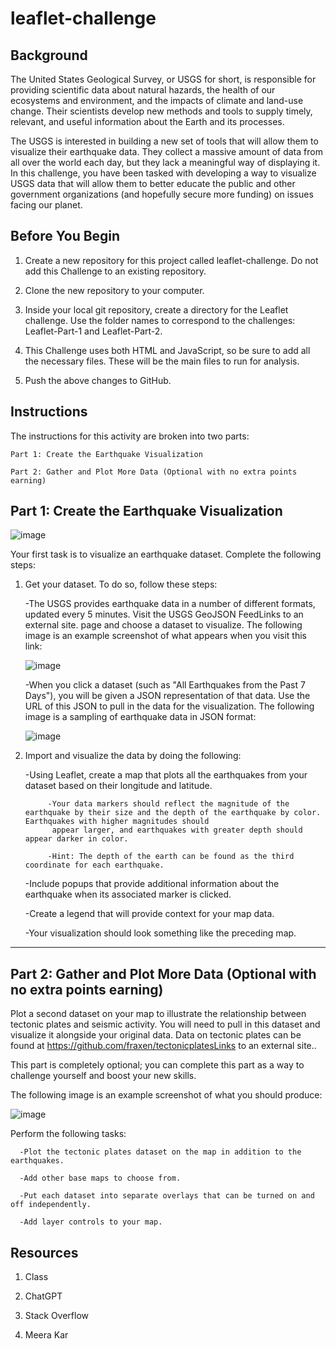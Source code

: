# leaflet-challenge

## Background

The United States Geological Survey, or USGS for short, is responsible for providing scientific data about natural hazards, the health of our ecosystems and environment, and the impacts of climate and land-use change. Their scientists develop new methods and tools to supply timely, relevant, and useful information about the Earth and its processes.

The USGS is interested in building a new set of tools that will allow them to visualize their earthquake data. They collect a massive amount of data from all over the world each day, but they lack a meaningful way of displaying it. In this challenge, you have been tasked with developing a way to visualize USGS data that will allow them to better educate the public and other government organizations (and hopefully secure more funding) on issues facing our planet.

## Before You Begin

1. Create a new repository for this project called leaflet-challenge. Do not add this Challenge to an existing repository.

2. Clone the new repository to your computer.

3. Inside your local git repository, create a directory for the Leaflet challenge. Use the folder names to correspond to the challenges: Leaflet-Part-1 and Leaflet-Part-2.

4. This Challenge uses both HTML and JavaScript, so be sure to add all the necessary files. These will be the main files to run for analysis.

5. Push the above changes to GitHub.

## Instructions

The instructions for this activity are broken into two parts:

    Part 1: Create the Earthquake Visualization

    Part 2: Gather and Plot More Data (Optional with no extra points earning)

## Part 1: Create the Earthquake Visualization

![image](https://github.com/user-attachments/assets/259f5148-1153-4685-8839-e6dd0e4139c7)

Your first task is to visualize an earthquake dataset. Complete the following steps:

1. Get your dataset. To do so, follow these steps:

    -The USGS provides earthquake data in a number of different formats, updated every 5 minutes. Visit the USGS GeoJSON FeedLinks to an external site. page and choose a
     dataset to visualize. The following image is an example screenshot of what appears when you visit this link:

   ![image](https://github.com/user-attachments/assets/69ea4854-fedf-45e6-9b88-8bde1cecda20)

    -When you click a dataset (such as "All Earthquakes from the Past 7 Days"), you will be given a JSON representation of that data. Use the URL of this JSON to pull in the
     data for the visualization. The following image is a sampling of earthquake data in JSON format:

   ![image](https://github.com/user-attachments/assets/27db01a3-5faf-462e-bfd7-214c5d215e6f)

2. Import and visualize the data by doing the following:

      -Using Leaflet, create a map that plots all the earthquakes from your dataset based on their longitude and latitude.

            -Your data markers should reflect the magnitude of the earthquake by their size and the depth of the earthquake by color. Earthquakes with higher magnitudes should
             appear larger, and earthquakes with greater depth should appear darker in color.

            -Hint: The depth of the earth can be found as the third coordinate for each earthquake.

      -Include popups that provide additional information about the earthquake when its associated marker is clicked.

      -Create a legend that will provide context for your map data.

      -Your visualization should look something like the preceding map.
-----------------------------------------------------------------------------

## Part 2: Gather and Plot More Data (Optional with no extra points earning)

Plot a second dataset on your map to illustrate the relationship between tectonic plates and seismic activity. You will need to pull in this dataset and visualize it alongside your original data. Data on tectonic plates can be found at https://github.com/fraxen/tectonicplatesLinks to an external site..

This part is completely optional; you can complete this part as a way to challenge yourself and boost your new skills.

The following image is an example screenshot of what you should produce:

![image](https://github.com/user-attachments/assets/13d2f286-df42-4a4f-bcc5-e89b673080a3)

Perform the following tasks:

      -Plot the tectonic plates dataset on the map in addition to the earthquakes.

      -Add other base maps to choose from.

      -Put each dataset into separate overlays that can be turned on and off independently.

      -Add layer controls to your map.

## Resources

1. Class

2. ChatGPT

3. Stack Overflow

4. Meera Kar
